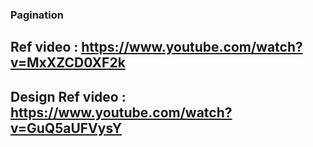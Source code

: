 ### Pagination

## Ref video : https://www.youtube.com/watch?v=MxXZCD0XF2k

## Design Ref video : https://www.youtube.com/watch?v=GuQ5aUFVysY
